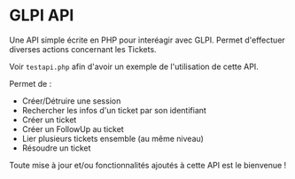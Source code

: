 # GLPI API

Une API simple écrite en PHP pour interéagir avec GLPI.
Permet d'effectuer diverses actions concernant les Tickets.

Voir `testapi.php` afin d'avoir un exemple de l'utilisation de cette API.

Permet de :
 - Créer/Détruire une session
 - Rechercher les infos d'un ticket par son identifiant
 - Créer un ticket
 - Créer un FollowUp au ticket
 - Lier plusieurs tickets ensemble (au même niveau)
 - Résoudre un ticket

Toute mise à jour et/ou fonctionnalités ajoutés à cette API est le bienvenue !

